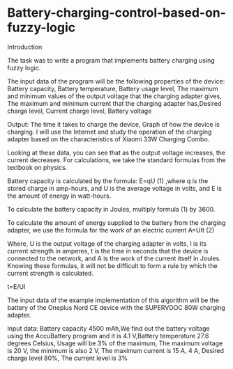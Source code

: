 # Battery-charging-control-based-on-fuzzy-logic
Introduction

The task was to write a program that implements battery charging using fuzzy logic.

The input data of the program will be the following properties of the device:
Battery capacity, Battery temperature, Battery usage level, The maximum and minimum values of the output voltage that the charging adapter gives, The maximum and minimum current that the charging adapter has,Desired charge level, Current charge level, Battery voltage

Output:
The time it takes to charge the device, Graph of how the device is charging.
I will use the Internet and study the operation of the charging adapter based on the characteristics of Xiaomi 33W Charging Combo.

Looking at these data, you can see that as the output voltage increases, the current decreases.
For calculations, we take the standard formulas from the textbook on physics.

Battery capacity is calculated by the formula:
E=qU (1)
,where q is the stored charge in amp-hours, and U is the average voltage in volts, and E is the amount of energy in watt-hours.

To calculate the battery capacity in Joules, multiply formula (1) by 3600.

To calculate the amount of energy supplied to the battery from the charging adapter, we use the formula for the work of an electric current
A=UIt (2)

Where, U is the output voltage of the charging adapter in volts, I is its current strength in amperes, t is the time in seconds that the device is connected to the network, and A is the work of the current itself in Joules.
Knowing these formulas, it will not be difficult to form a rule by which the current strength is calculated.

t=E/UI

The input data of the example implementation of this algorithm will be the battery of the Oneplus Nord CE device with the SUPERVOOC 80W charging adapter.

Input data: Battery capacity 4500 mAh,We find out the battery voltage using the AccuBattery program and it is 4.1 V,Battery temperature 27.6 degrees Celsius, Usage will be 3% of the maximum, The maximum voltage is 20 V, the minimum is also 2 V, The maximum current is 15 A, 4 A, Desired charge level 80%, The current level is 3%
